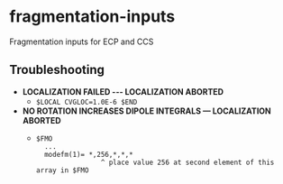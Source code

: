 # fragmentation-inputs
Fragmentation inputs for ECP and CCS

## Troubleshooting
*  **LOCALIZATION FAILED --- LOCALIZATION ABORTED**
    *  `$LOCAL CVGLOC=1.0E-6 $END`
*  **NO ROTATION INCREASES DIPOLE INTEGRALS — LOCALIZATION ABORTED**
    *  ```
       $FMO
         ...
         modefm(1)= *,256,*,*,*
                       ^ place value 256 at second element of this array in $FMO
       ````
